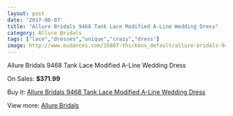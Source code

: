 ```yaml
---
layout: post
date: '2017-06-07'
title: "Allure Bridals 9468 Tank Lace Modified A-Line Wedding Dress"
category: Allure Bridals
tags: ["lace","dresses","unique","crazy","dress"]
image: http://www.eudances.com/15867-thickbox_default/allure-bridals-9468-tank-lace-modified-a-line-wedding-dress.jpg
---
```

Allure Bridals 9468 Tank Lace Modified A-Line Wedding Dress

On Sales: **$371.99**
<a href="https://www.eudances.com/en/allure-bridals/4674-allure-bridals-9468-tank-lace-modified-a-line-wedding-dress.html"><amp-img layout="responsive" width="600" height="600" src="//www.eudances.com/15867-thickbox_default/allure-bridals-9468-tank-lace-modified-a-line-wedding-dress.jpg" alt="Allure Bridals 9468 Tank Lace Modified A-Line Wedding Dress 0" /></a>
<a href="https://www.eudances.com/en/allure-bridals/4674-allure-bridals-9468-tank-lace-modified-a-line-wedding-dress.html"><amp-img layout="responsive" width="600" height="600" src="//www.eudances.com/15869-thickbox_default/allure-bridals-9468-tank-lace-modified-a-line-wedding-dress.jpg" alt="Allure Bridals 9468 Tank Lace Modified A-Line Wedding Dress 1" /></a>
<a href="https://www.eudances.com/en/allure-bridals/4674-allure-bridals-9468-tank-lace-modified-a-line-wedding-dress.html"><amp-img layout="responsive" width="600" height="600" src="//www.eudances.com/15868-thickbox_default/allure-bridals-9468-tank-lace-modified-a-line-wedding-dress.jpg" alt="Allure Bridals 9468 Tank Lace Modified A-Line Wedding Dress 2" /></a>

Buy it: [Allure Bridals 9468 Tank Lace Modified A-Line Wedding Dress](https://www.eudances.com/en/allure-bridals/4674-allure-bridals-9468-tank-lace-modified-a-line-wedding-dress.html "Allure Bridals 9468 Tank Lace Modified A-Line Wedding Dress")

View more: [Allure Bridals](https://www.eudances.com/en/2-allure-bridals "Allure Bridals")